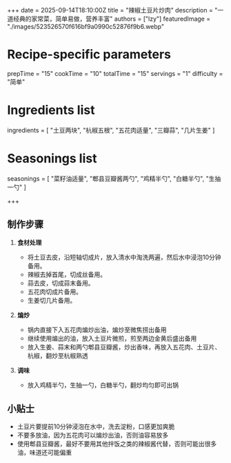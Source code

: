 +++
date = 2025-09-14T18:10:00Z
title = "辣椒土豆片炒肉"
description = "一道经典的家常菜，简单易做，营养丰富"
authors = ["lzy"]
featuredImage = "./images/523526570f616bf9a0990c52876f9b6.webp"

# Recipe-specific parameters
prepTime = "15"
cookTime = "10"
totalTime = "15"
servings = "1"
difficulty = "简单"

# Ingredients list
ingredients = [
  "土豆两块",
  "杭椒五根",
  "五花肉适量",
  "三瓣蒜",
  "几片生姜"
]

# Seasonings list
seasonings = [
  "菜籽油适量",
  "郫县豆瓣酱两勺",
  "鸡精半勺",
  "白糖半勺",
  "生抽一勺"
]

+++

## 制作步骤

1. **食材处理**
    - 将土豆去皮，沿短轴切成片，放入清水中淘洗两遍，然后水中浸泡10分钟备用。
    - 辣椒去掉首尾，切成丝备用。
    - 蒜去皮，切成蒜末备用。
    - 五花肉切成片备用。
    - 生姜切几片备用。

2. **煸炒**
    - 锅内直接下入五花肉煸炒出油，煸炒至微焦捞出备用
    - 继续使用煸出的油，放入土豆片微煎，煎至两边金黄后盛出备用
    - 放入生姜、蒜末和两勺郫县豆瓣酱，炒出香味，再放入五花肉、土豆片、杭椒，翻炒至杭椒熟透

3. **调味**
    - 放入鸡精半勺，生抽一勺，白糖半勺，翻炒均匀即可出锅

## 小贴士

- 土豆片要提前10分钟浸泡在水中，洗去淀粉，口感更加爽脆
- 不要多放油，因为五花肉可以煸炒出油，否则油容易放多
- 使用郫县豆瓣酱，最好不要用其他拌饭之类的辣椒酱代替，否则可能出很多油，味道还可能偏重